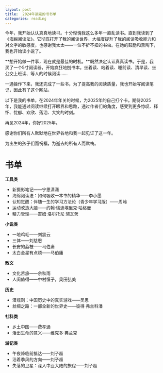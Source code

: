 ```yaml
---
layout: post
title:  2024年读完的书书单
categories: reading
---
```


今年，我开始认认真真地读书。十分惭愧我这么多年一直乱读书。直到我读到了《海绵阅读法》。它彻底打开了我的阅读世界，大幅度提升了我的阅读吸收能力和对文字的敏感度。也感谢我太太——一位不折不扣的书虫。在她的鼓励和熏陶下，我也开始读小说了。

**想开始做一件事，现在就是最佳的时机。**既然决定认认真真读书。于是，我买了一个5寸阅读器，开始疯狂地刨书本。坐着读、站着读、睡前读、清早读、坐公交上班读、等人的时候阅读……

一通操作下来，我还完成了一些书，为了提高我的阅读质量，我也开始写阅读笔记，因此有了这个网站。

以下是我的书单，在2024年年关的时候，为2025年的自己打个卡。期待2025年，我能通过阅读继续打开眼界和思路，通过作者们的角度，感受到更多惊叹、释怀、忧郁、欢欣、落泪、大笑的时刻。

再见2024年，你好2025年。

感谢你们所有人默默地在世界各地和我一起见证了这一年。

为出生的孩子们而祝福，为逝去的所有人而默祷。


# 书单

**工具类**

- 新摄影笔记——宁思潇潇
- 海绵阅读法：如何吸收一本书的精华——李小墨
- 认知觉醒：伴随一生的学习方法论（青少年学习版）——周岭
- 运动改造大脑——约翰·瑞迪埃里克·哈格曼
- 精力管理——吉姆·洛尔托尼·施瓦茨


**小说类**

- 一地鸡毛——刘震云
- 三体——刘慈恩
- 长安的荔枝——马伯庸
- 太白金星有点烦——马伯庸

**散文**

- 文化苦旅——余秋雨
- 人间值得——中村恒子，奥田弘美
 

**历史**

- 潜规则：中国历史中的真实游戏——吴思
- 丝绸之路：一部全新的世界史——彼得·弗兰科潘


 **社科类**

- 乡土中国——费孝通
- 活出生命的意义——维克多·弗兰克



**游记类**
- 午夜降临前抵达——刘子超
- 沿着季风的方向——刘子超
- 失落的卫星：深入中亚大陆的旅程——刘子超
<!--stackedit_data:
eyJoaXN0b3J5IjpbLTIwNjk1ODg1MDEsMTU1OTkyOTI0NV19
-->